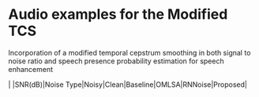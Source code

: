 # Audio examples for the Modified TCS
Incorporation of a modified temporal cepstrum smoothing in both signal to noise ratio and speech presence probability estimation for speech enhancement

| |SNR(dB)|Noise Type|Noisy|Clean|Baseline|OMLSA|RNNoise|Proposed|
